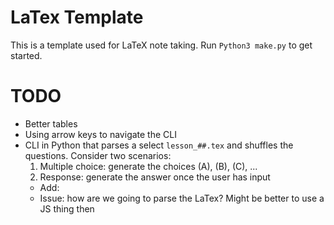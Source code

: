 # LaTex Template
This is a template used for LaTeX note taking. Run `Python3 make.py` to get started.

# TODO
- Better tables
- Using arrow keys to navigate the CLI
- CLI in Python that parses a select `lesson_##.tex` and shuffles the questions. Consider two scenarios:
    1. Multiple choice: generate the choices (A), (B), (C), ...
    2. Response: generate the answer once the user has input
    - Add:
    - Issue: how are we going to parse the LaTex? Might be better to use a JS thing then
